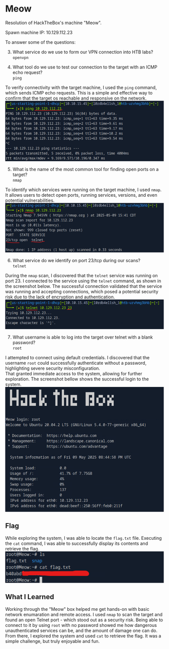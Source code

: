 # Meow
Resolution of HackTheBox's machine "Meow".

Spawn machine IP: 10.129.112.23

To answer some of the questions:  

3. What service do we use to form our VPN connection into HTB labs?  
	`openvpn`

4. What tool do we use to test our connection to the target with an ICMP echo request?  
	`ping`

To verify connectivity with the target machine, I used the `ping` command, which sends ICMP echo requests. This is a simple and effective way to confirm that the target os reachable and responsive on the network.  
![image](https://github.com/L0rdB43lish/HTB-Meow/blob/33d909568646a528916c984d9d80835b98e6c371/Files/Captura%20de%20tela%202025-05-09%20174108.png)  

 5. What is the name of the most common tool for finding open ports on a target?  
	`nmap`

To identify which services were running on the target machine, I used `nmap`. It allows users to detect open ports, running services, versions, and even potential vulnerabilities.  
![image](https://github.com/L0rdB43lish/HTB-Meow/blob/33d909568646a528916c984d9d80835b98e6c371/Files/Captura%20de%20tela%202025-05-09%20174223.png)  

6. What service do we identify on port 23/tcp during our scans?  
	`telnet`

During the `nmap` scan, I discovered that the `telnet` service was running on port 23. I connected to the service using the `telnet` command, as shown in the screenshot below. The successful connection validated that the service was running and accepting connections, which posed a potential security risk due to the lack of encryption and authentication.  
![image](https://github.com/L0rdB43lish/HTB-Meow/blob/33d909568646a528916c984d9d80835b98e6c371/Files/Captura%20de%20tela%202025-05-09%20174614.png)  

7. What username is able to log into the target over telnet with a blank password?  
	`root`

I attempted to connect using default credentials. I discovered that the username `root` could successfully authenticate without a password, highlighting severe security misconfiguration.  
That granted immediate access to the system, allowing for further exploration. The screenshot bellow shows the successful login to the system.  
![image](https://github.com/L0rdB43lish/HTB-Meow/blob/33d909568646a528916c984d9d80835b98e6c371/Files/Captura%20de%20tela%202025-05-09%20174640.png)  

## Flag
While exploring the system, I was able to locate the `flag.txt` file. Executing the `cat` command, I was able to successfully display its contents and retrieve the flag.  
![image](https://github.com/L0rdB43lish/HTB-Meow/blob/33d909568646a528916c984d9d80835b98e6c371/Files/Captura%20de%20tela%202025-05-09%20174810.png)  

## What I Learned
Working through the "Meow" box helped me get hands-on with basic network enumaration and remote access. I used `nmap` to scan the target and found an open Telnet port - which stood out as a security risk. Being able to connect to it by using `root` with no password showed me how dangerous unauthenticated services can be, and the amount of damage one can do. From there, I explored the system and used `cat` to retrieve the flag. It was a simple challenge, but truly enjoyable and fun.
